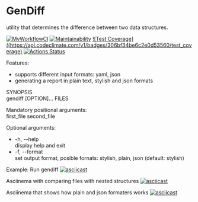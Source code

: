 # GenDiff

utility that determines the difference between two data structures.

[![MyWorkflowCI](https://github.com/ikievite/python-project-lvl2/workflows/ci/badge.svg)](https://github.com/ikievite/python-project-lvl2/actions)
[![Maintainability](https://api.codeclimate.com/v1/badges/306bf34be6c2e0d53560/maintainability)](https://codeclimate.com/github/ikievite/python-project-lvl2/maintainability)
[![Test Coverage]((https://api.codeclimate.com/v1/badges/306bf34be6c2e0d53560/test_coverage)](https://codeclimate.com/github/ikievite/python-project-lvl2/test_coverage)
[![Actions Status](https://github.com/ikievite/python-project-lvl2/workflows/hexlet-check/badge.svg)](https://github.com/ikievite/python-project-lvl2/actions)

Features:
 - supports different input formats: yaml, json
 - generating a report in plain text, stylish and json formats

SYNOPSIS  
    gendiff [OPTION]... FILES

Mandatory positional arguments:  
    first_file
    second_file

Optional arguments:  
   - -h, --help  
    display help and exit  
   - -f, --format  
    set output format, posible fornats: stylish, plain, json (default: stylish)  

Example: Run gendiff
[![asciicast](https://asciinema.org/a/3awsblJyEGmNEYiJYq6NY7voT.svg)](https://asciinema.org/a/3awsblJyEGmNEYiJYq6NY7voT)

Asciinema with comparing files with nested structures
[![asciicast](https://asciinema.org/a/vMdODVUkX1TNnkWEAczEEHQYj.svg)](https://asciinema.org/a/vMdODVUkX1TNnkWEAczEEHQYj)

Asciinema that shows how plain and json formaters works
[![asciicast](https://asciinema.org/a/5OgZMiAfUxOpnXkHHvvZpfKRM.svg)](https://asciinema.org/a/5OgZMiAfUxOpnXkHHvvZpfKRM)


